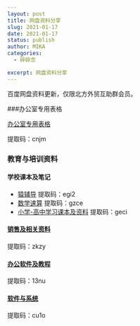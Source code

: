 ```yaml
---
layout: post
title: 网盘资料分享
slug: 2021-01-17
date: 2021-01-17
status: publish
author: MIKA
categories: 
  - 碎碎念

excerpt: 网盘资料分享
---
```


百度网盘资料更新，仅限北方外贸互助群会员。

###办公室专用表格



[办公室专用表格](https://pan.baidu.com/s/1oJ73nZDRvrotcugSFPys5Q)

提取码：cnjm 

### 教育与培训资料

#### 学校课本及笔记
- [猿辅导](https://pan.baidu.com/s/18QwfjdNsc_e8CyTdAfOeyQ)
提取码：egi2 
- [数学速算](https://pan.baidu.com/s/1AezRJPqZ8YOAMEMj45YwnQ)
提取码：gzce 
- [小学-高中学习课本及资料](https://pan.baidu.com/s/1s3-2WhV1SairqyoojJgEWw)
提取码：geci 

#### [销售及相关资料](https://pan.baidu.com/s/1-sigj81aUI06OdivbyK8fw)

提取码：zkzy 

#### [办公软件及教程](https://pan.baidu.com/s/1SpimKhfdWBoOGcX1mlW0hA)

提取码：13nu 

#### [软件与系统](https://pan.baidu.com/s/1zsbSIawrz4Xqq7sNFpqbuw)

提取码：cu1o 

